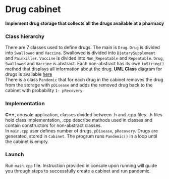 # Drug cabinet
**Implement drug storage that collects all the drugs available at a pharmacy**

### Class hierarchy
There are 7 classes used to define drugs. The main is `Drug`. `Drug` is divided into `Swallowed` and `Vaccine`. Swallowed is divided into `DietarySupplement` and `Painkiller`. `Vaccine` is divided into `Non_Repeatable` and `Repeatable`. `Drug`, `Swallowed` and `Vaccine` is abstract. Each non-abstract has its own `toString()` method that displays all information about the drug. **UML Class** diagram for drugs is available [here](https://github.com/jedrzejkopiszka/OOP/blob/main/drug_cabinet/UML%20class_jedrzej_kopiszka.pdf) 
<br>
There is a class `Pandemic` that for each drug in the cabinet removes the drug from the storage with `pDisease` and adds the removed drug back to the cabinet with probability `1- pRecovery`. 

### Implementation
**C++**, console application, classes divided between .h and .cpp files. .h files hold class implementation, .cpp describe mathods used in classes and contain constructors for non-abstract classes.
<br>
In `main.cpp` user defines number of drugs, `pDisease`, `pRecovery`. Drugs are generated, stored in `Cabinet`. The progrum runs `Pandemic()` in a loop until the cabinet is empty.

### Launch
Run `main.cpp` file. Instruction provided in console upon running will guide you through steps to successfully create a cabinet and run pandemic.
